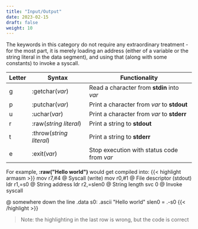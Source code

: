 ```yaml
---
title: "Input/Output"
date: 2023-02-15
draft: false
weight: 10
---
```


The keywords in this category do not require any extraordinary treatment - for the most part, it is merely loading an address (either of a variable or the string literal in the data segment), and using that (along with some constants) to invoke a syscall.

Letter | Syntax | Functionality
--|--------|--------------
g | :getchar(*var*) | Read a character from **stdin** into *var*
p | :putchar(*var*) | Print a character from *var* to **stdout**
u | :uchar(*var*)   | Print a character from *var* to **stderr**
r | :raw(*string literal*) | Print a string to **stdout**
t | :throw(*string literal*) | Print a string to **stderr**
e | :exit(*var*) | Stop execution with status code from *var*

For example, **:raw("Hello world")** would get compiled into:
{{< highlight armasm >}}
    mov r7,#4       @ Syscall (write)
    mov r0,#1       @ File descriptor (stdout)
    ldr r1,=s0      @ String address
    ldr r2,=slen0   @ String length
    svc 0           @ Invoke syscall

@ somewhere down the line
.data
s0: .ascii "Hello world"
slen0 = .-s0
{{< /highlight >}}
> Note: the highlighting in the last row is wrong, but the code is correct